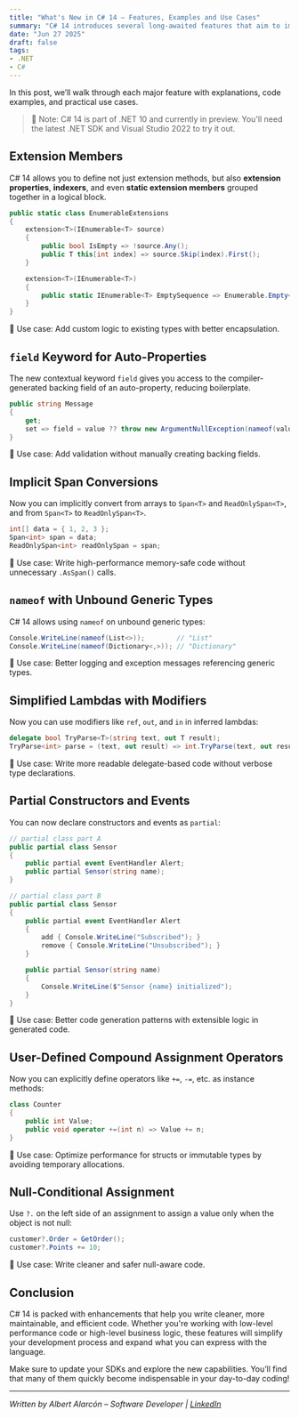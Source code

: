 ```yaml
---
title: "What's New in C# 14 – Features, Examples and Use Cases"
summary: "C# 14 introduces several long-awaited features that aim to improve productivity, expressiveness, and performance. From extension properties and conditional assignments to more powerful lambdas and user-defined compound operators, this release continues the evolution of the language."
date: "Jun 27 2025"
draft: false
tags:
- .NET
- C#
---
```


In this post, we’ll walk through each major feature with explanations, code examples, and practical use cases.

> 📌 Note: C# 14 is part of .NET 10 and currently in preview. You'll need the latest .NET SDK and Visual Studio 2022 to try it out.

## Extension Members

C# 14 allows you to define not just extension methods, but also **extension properties**, **indexers**, and even **static extension members** grouped together in a logical block.

```csharp
public static class EnumerableExtensions
{
    extension<T>(IEnumerable<T> source)
    {
        public bool IsEmpty => !source.Any();
        public T this[int index] => source.Skip(index).First();
    }

    extension<T>(IEnumerable<T>)
    {
        public static IEnumerable<T> EmptySequence => Enumerable.Empty<T>();
    }
}
````

🔹 Use case: Add custom logic to existing types with better encapsulation.

## `field` Keyword for Auto-Properties

The new contextual keyword `field` gives you access to the compiler-generated backing field of an auto-property, reducing boilerplate.

```csharp
public string Message
{
    get;
    set => field = value ?? throw new ArgumentNullException(nameof(value));
}
```

🔹 Use case: Add validation without manually creating backing fields.

## Implicit Span Conversions

Now you can implicitly convert from arrays to `Span<T>` and `ReadOnlySpan<T>`, and from `Span<T>` to `ReadOnlySpan<T>`.

```csharp
int[] data = { 1, 2, 3 };
Span<int> span = data;
ReadOnlySpan<int> readOnlySpan = span;
```

🔹 Use case: Write high-performance memory-safe code without unnecessary `.AsSpan()` calls.

## `nameof` with Unbound Generic Types

C# 14 allows using `nameof` on unbound generic types:

```csharp
Console.WriteLine(nameof(List<>));        // "List"
Console.WriteLine(nameof(Dictionary<,>)); // "Dictionary"
```

🔹 Use case: Better logging and exception messages referencing generic types.

## Simplified Lambdas with Modifiers

Now you can use modifiers like `ref`, `out`, and `in` in inferred lambdas:

```csharp
delegate bool TryParse<T>(string text, out T result);
TryParse<int> parse = (text, out result) => int.TryParse(text, out result);
```

🔹 Use case: Write more readable delegate-based code without verbose type declarations.

## Partial Constructors and Events

You can now declare constructors and events as `partial`:

```csharp
// partial class part A
public partial class Sensor
{
    public partial event EventHandler Alert;
    public partial Sensor(string name);
}

// partial class part B
public partial class Sensor
{
    public partial event EventHandler Alert
    {
        add { Console.WriteLine("Subscribed"); }
        remove { Console.WriteLine("Unsubscribed"); }
    }

    public partial Sensor(string name)
    {
        Console.WriteLine($"Sensor {name} initialized");
    }
}
```

🔹 Use case: Better code generation patterns with extensible logic in generated code.

## User-Defined Compound Assignment Operators

Now you can explicitly define operators like `+=`, `-=`, etc. as instance methods:

```csharp
class Counter
{
    public int Value;
    public void operator +=(int n) => Value += n;
}
```

🔹 Use case: Optimize performance for structs or immutable types by avoiding temporary allocations.

## Null-Conditional Assignment

Use `?.` on the left side of an assignment to assign a value only when the object is not null:

```csharp
customer?.Order = GetOrder();
customer?.Points += 10;
```

🔹 Use case: Write cleaner and safer null-aware code.

## Conclusion

C# 14 is packed with enhancements that help you write cleaner, more maintainable, and efficient code. Whether you're working with low-level performance code or high-level business logic, these features will simplify your development process and expand what you can express with the language.

Make sure to update your SDKs and explore the new capabilities. You’ll find that many of them quickly become indispensable in your day-to-day coding!

---

*Written by Albert Alarcón – Software Developer | [LinkedIn](https://www.linkedin.com/in/albertalarcon-software-developer/)*



